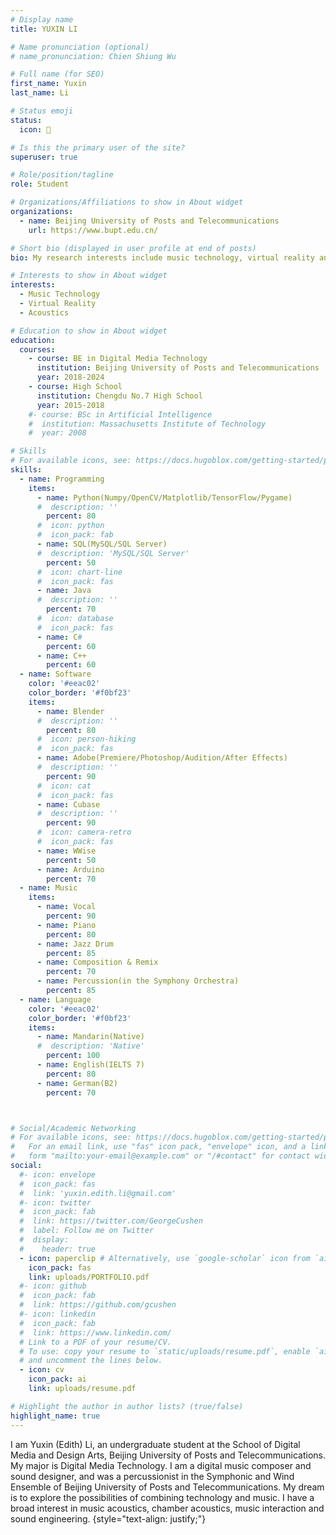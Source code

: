```yaml
---
# Display name
title: YUXIN LI

# Name pronunciation (optional)
# name_pronunciation: Chien Shiung Wu

# Full name (for SEO)
first_name: Yuxin
last_name: Li

# Status emoji
status:
  icon: 🎵

# Is this the primary user of the site?
superuser: true

# Role/position/tagline
role: Student

# Organizations/Affiliations to show in About widget
organizations:
  - name: Beijing University of Posts and Telecommunications
    url: https://www.bupt.edu.cn/

# Short bio (displayed in user profile at end of posts)
bio: My research interests include music technology, virtual reality and sound interaction.

# Interests to show in About widget
interests:
  - Music Technology
  - Virtual Reality
  - Acoustics

# Education to show in About widget
education:
  courses:
    - course: BE in Digital Media Technology
      institution: Beijing University of Posts and Telecommunications
      year: 2018-2024
    - course: High School
      institution: Chengdu No.7 High School
      year: 2015-2018
    #- course: BSc in Artificial Intelligence
    #  institution: Massachusetts Institute of Technology
    #  year: 2008

# Skills
# For available icons, see: https://docs.hugoblox.com/getting-started/page-builder/#icons
skills:
  - name: Programming
    items:
      - name: Python(Numpy/OpenCV/Matplotlib/TensorFlow/Pygame)
      #  description: ''
        percent: 80
      #  icon: python
      #  icon_pack: fab
      - name: SQL(MySQL/SQL Server)
      #  description: 'MySQL/SQL Server'
        percent: 50
      #  icon: chart-line
      #  icon_pack: fas
      - name: Java
      #  description: ''
        percent: 70
      #  icon: database
      #  icon_pack: fas
      - name: C#
        percent: 60
      - name: C++
        percent: 60
  - name: Software
    color: '#eeac02'
    color_border: '#f0bf23'
    items:
      - name: Blender
      #  description: ''
        percent: 80
      #  icon: person-hiking
      #  icon_pack: fas
      - name: Adobe(Premiere/Photoshop/Audition/After Effects)
      #  description: ''
        percent: 90
      #  icon: cat
      #  icon_pack: fas
      - name: Cubase
      #  description: ''
        percent: 90
      #  icon: camera-retro
      #  icon_pack: fas
      - name: WWise
        percent: 50
      - name: Arduino
        percent: 70
  - name: Music
    items:
      - name: Vocal
        percent: 90
      - name: Piano
        percent: 80
      - name: Jazz Drum
        percent: 85
      - name: Composition & Remix
        percent: 70
      - name: Percussion(in the Symphony Orchestra)
        percent: 85
  - name: Language
    color: '#eeac02'
    color_border: '#f0bf23'
    items:
      - name: Mandarin(Native)
      #  description: 'Native'
        percent: 100
      - name: English(IELTS 7)
        percent: 80
      - name: German(B2)
        percent: 70



# Social/Academic Networking
# For available icons, see: https://docs.hugoblox.com/getting-started/page-builder/#icons
#   For an email link, use "fas" icon pack, "envelope" icon, and a link in the
#   form "mailto:your-email@example.com" or "/#contact" for contact widget.
social:
  #- icon: envelope
  #  icon_pack: fas
  #  link: 'yuxin.edith.li@gmail.com'
  #- icon: twitter
  #  icon_pack: fab
  #  link: https://twitter.com/GeorgeCushen
  #  label: Follow me on Twitter
  #  display:
  #    header: true
  - icon: paperclip # Alternatively, use `google-scholar` icon from `ai` icon pack
    icon_pack: fas
    link: uploads/PORTFOLIO.pdf
  #- icon: github
  #  icon_pack: fab
  #  link: https://github.com/gcushen
  #- icon: linkedin
  #  icon_pack: fab
  #  link: https://www.linkedin.com/
  # Link to a PDF of your resume/CV.
  # To use: copy your resume to `static/uploads/resume.pdf`, enable `ai` icons in `params.yaml`,
  # and uncomment the lines below.
  - icon: cv
    icon_pack: ai
    link: uploads/resume.pdf

# Highlight the author in author lists? (true/false)
highlight_name: true
---
```


I am Yuxin (Edith) Li, an undergraduate student at the School of Digital Media and Design Arts, Beijing University of Posts and Telecommunications. My major is Digital Media Technology.
I am a digital music composer and sound designer, and was a percussionist in the Symphonic and Wind Ensemble of Beijing University of Posts and Telecommunications. My dream is to explore the possibilities of combining technology and music. I have a broad interest in music acoustics, chamber acoustics, music interaction and sound engineering.
{style="text-align: justify;"}
